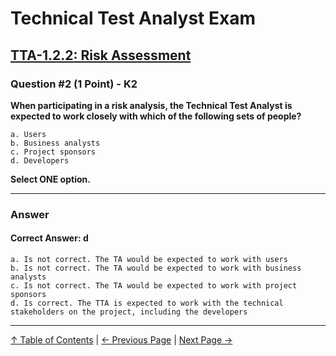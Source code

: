 # Technical Test Analyst Exam

## [TTA-1.2.2: Risk Assessment](../1-technical-test-analysts-tasks-in-risk-based-testing/1.2-risk-based-testing-tasks.md#122-risk-assessment)

### Question #2 (1 Point) - K2

**When participating in a risk analysis, the Technical Test Analyst is expected to work closely with which of the following sets of people?**

    a. Users
    b. Business analysts
    c. Project sponsors
    d. Developers

**Select ONE option.**

---

### Answer

#### Correct Answer: d

    a. Is not correct. The TA would be expected to work with users
    b. Is not correct. The TA would be expected to work with business analysts
    c. Is not correct. The TA would be expected to work with project sponsors
    d. Is correct. The TTA is expected to work with the technical stakeholders on the project, including the developers

---

[↑ Table of Contents](../../README.md#table-of-contents) | [← Previous Page](question-1.md) | [Next Page →](question-3.md)
